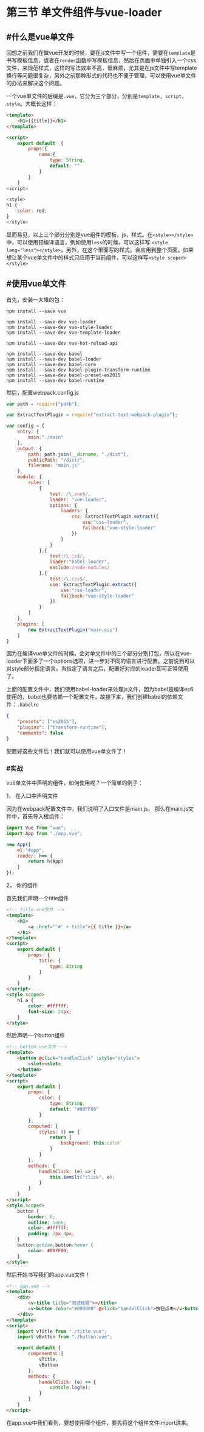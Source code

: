 # 第三节 单文件组件与vue-loader


## #什么是vue单文件

回想之前我们在做vue开发的时候，要在js文件中写一个组件，需要在`template`是书写模板信息，或者在`render`函数中写模板信息，然后在页面中单独引入一个css文件，来规范样式，这样的写法效率不高，很麻烦，尤其是在js文件中写template换行等问题很复杂，另外之前那种形式的代码也不便于管理，可以使用vue单文件的办法来解决这个问题。

一个vue单文件的后缀是`.vue`，它分为三个部分，分别是`template, script, style`。大概长这样：

```html
<template>
    <h1>{{title}}</h1>
</template>

<script>
    export default  {
        props:{
            name:{
                type: String,
                default: ""
            }
        }
    }
<script>

<style>
h1 {
    color: red;
}
</style>
```

显而易见，以上三个部分分别是vue组件的模板，js，样式。在`<style></style>`中，可以使用预编译语言，例如使用`less`的时候，可以这样写:`<style lang="less"></style>`，另外，在这个里面写的样式，会应用到整个页面，如果想让某个vue单文件中的样式只应用于当前组件，可以这样写`<style scoped></style>`

## #使用vue单文件

首先，安装一大堆的包：

```
npm install --save vue

npm install --save-dev vue-loader
npm install --save-dev vue-style-loader
npm install --save-dev vue-template-loader

npm install --save-dev vue-hot-reload-api

npm install --save-dev babel
npm install --save-dev babel-loader
npm install --save-dev babel-core
npm install --save-dev babel-plugin-transform-runtime
npm install --save-dev babel-preset-es2015
npm install --save-dev babel-runtime
```

然后，配置webpack.config.js

```javascript
var path = require("path");

var ExtractTextPlugin = require("extract-text-webpack-plugin");

var config = {
	entry: {
		main:"./main"
	},
	output: {
		path: path.join(__dirname, "./dist"),
		publicPath: "/dist/",
		filename: "main.js"
	},
	module: {
		rules: [
			{
				test: /\.vue$/,
				loader: "vue-loader",
				options: {
					loaders: {
						css: ExtractTextPlugin.extract({
							use:"css-loader",
							fallback:"vue-style-loader"
						})
					}
				}
			},{
				test:/\.js$/,
				loader:"babel-loader",
				exclude:/node-modules/
			},{
				test:/\.css$/,
				use: ExtractTextPlugin.extract({
					use:"css-loader",
					fallback:"vue-style-loader"
				})
			}
		]
	},
	plugins: [
		new ExtractTextPlugin("main.css")
	]
}
```

因为在编译vue单文件的时候，会对单文件中的三个部分分别打包，所以在vue-loader下面多了一个options选项，进一步对不同的语言进行配置。之前说到可以对style部分指定语言，当指定了语言之后，配置好对应的loader即可正常使用了。

上面的配置文件中，我们使用babel-loader来处理js文件，因为babel是编译es6使用的，babel也要依赖一个配置文件，故接下来，我们创建babel的依赖文件：`.babelrc`

```json
{
	"presets": ["es2015"],
	"plugins": ["transform-runtime"],
	"comments": false
}
```

配置好这些文件后！我们就可以使用vue单文件了！

### #实战

vue单文件中声明的组件，如何使用呢？一个简单的例子：

1， 在入口中声明文件

因为在webpack配置文件中，我们说明了入口文件是main.js， 那么在main.js文件中，首先导入根组件：

```javascript
import Vue from "vue";
import App from "./app.vue";

new App({
	el:"#app",
	render: h=> {
		return h(App)
	}
});
```

2， 你的组件

首先我们声明一个title组件

```html
<!-- title.vue文件 -->
<template>
	<h1>
		<a :href="'#' + title">{{ title }}</a>
	</h1>
</template>
<script>
	export default {
		props: {
			title: {
				type: String
			}
		}
	}
</script>
<style scoped>
	h1 a {
		color: #ffffff;
		font-size: 24px;
	}
</style>
```

然后声明一个button组件

```html
<!-- button.vue文件 -->
<template>
	<button @click="handleClick" :style="styles">
		<slot><slot>
	</button>
</template>
<script>
	export default {
		props: {
			color: {
				type: String,
				default: "#00FF66"
			}
		},
		computed: {
			styles: () => {
				return {
					background: this.color
				}
			}
		},
		methods: {
			handleClick: (e) => {
				this.$emilt("click", e);
			}
		}
	}
</script>
<style scoped>
	button {
		border: 0;
		outline: none;
		color: #ffffff;
		padding: 2px 4px;
	}
	button:active,button:hover {
		color: #00FF00;
	}
</style>
```

然后开始书写我们的app.vue文件！

```html
<!-- app.vue -->
<template>
	<div>
		<v-title title="测试标题"></title>
		<v-button color="#000000" @click="handelClick">按钮点击</v-button>
	</div>
</template>
<script>
	import vTitle from "./title.vue";
	import vButton from "./button.vue";

	export default {
		componentsL:{
			vTitle,
			vButton
		},
		methods: {
			handelClick: (e) => {
				console.log(e);
			}
		}
	}
</script>
```

在app.vue中我们看到，要想使用哪个组件，要先将这个组件文件import进来。